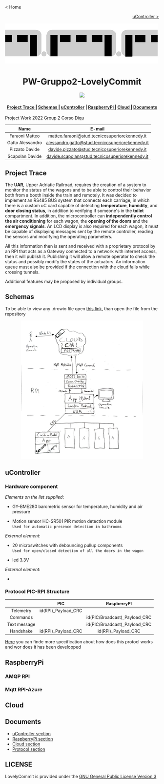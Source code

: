 < Home

[<p align="right">uController ></p>](./PIC/README.md)

![Train gif](./Images/train.gif)
**<h1 align="center">PW-Gruppo2-LovelyCommit</h1>**

<p align="center">
    <a href="./LICENSE"><img src="https://img.shields.io/badge/License-GPLv3-blue.svg"></a>
</p>

<div align="center">  
<h4>
    <a href="#project-trace"> Project Trace </a>
  | <a href="#schemas"> Schemas </a>
  | <a href="#ucontroller"> uController</a>
  | <a href="#raspberrypi"> RaspberryPi </a>
  | <a href="#cloud"> Cloud </a>
  | <a href="#documents"> Documents </a>
</h4>
</div>
Project Work 2022 Group 2 Corso Diqu

| Name | E-mail |
|:-:|:-:|
|Faraoni Matteo|matteo.faraoni@stud.tecnicosuperiorekennedy.it|
|Gatto Alessandro|alessandro.gatto@stud.tecnicosuperiorekennedy.it|
|Pizzato Davide|davide.pizzato@stud.tecnicosuperiorekennedy.it|
|Scapolan Davide|davide.scapolan@stud.tecnicosuperiorekennedy.it|

## **Project Trace**

The **UAR**, Upper Adriatic Railroad, requires the creation of a system to monitor the status of the wagons and to be able to control their behavior both from a booth inside the train and remotely.
It was decided to implement an RS485 BUS system that connects each carriage, in which there is a custom uC card capable of detecting **temperature**, **humidity**, and **door closing status**, in addition to verifying if someone's in the **toilet** compartment.
In addition, the microcontroller can **independently control the air conditioning** for each wagon, the **opening of the doors** and the **emergency signals**. An LCD display is also required for each wagon, it must be capable of displaying messages sent by the remote controller, reading the sensors and modifying the operating parameters.

All this information then is sent and received with a proprietary protocol by an RPI that acts as a Gateway connected to a network with internet access, then it will publish it. Publishing it will allow a remote operator to check the status and possibly modify the states of the actuators.
An information queue must also be provided if the connection with the cloud fails while crossing tunnels.

Additional features may be proposed by individual groups.

## **Schemas**

To be able to view any .drowio file open [this link](https://draw.io), than open the file from the repository

<!-- |![Flow schema of the system](./Images/FlowSchema.jpg)|
|-|-->
<div align="center">  
<img src="./Images/FlowSchema.jpg " 
     alt="Flow Schema"
     width="400" 
     height="auto" />
</div>

## **uController**

### **Hardware component**

*Elements on the list supplied*:

* GY-BME280 barometric sensor for temperature, humidity and air pressure

* Motion sensor HC-SR501 PIR motion detection module  
 `Used for automatic presence detection in bathrooms` 

*External element*:

* 20 microswitches with debouncing pullup components  
 `Used for open/closed detection of all the doors in the wagon`

* led 3.3V

*External element*:

* 

### **Protocol PIC-RPI Structure**

<table style='margin:0 auto'>
<thead>

<tr>
<th style="text-align:center"></th>
<th style="text-align:center">PIC</th>
<th style="text-align:center">RaspberryPI</th>
</tr>

</thead>
<tbody>

<tr>
<td style="text-align:center">Telemetry</td>
<td style="text-align:center">id(RPI)_Payload_CRC</td>
<td style="text-align:center"></td>
</tr>

<tr>
<td style="text-align:center">Commands</td>
<td style="text-align:center"></td>
<td style="text-align:center">id(PIC/Broadcast)_Payload_CRC</td>
</tr>

<tr>
<td style="text-align:center">Text message</td>
<td style="text-align:center"></td>
<td style="text-align:center">id(PIC/Broadcast)_Payload_CRC</td>
</tr>

<tr>
<td style="text-align:center">Handshake</td>
<td style="text-align:center">id(RPI)_Payload_CRC</td>
<td style="text-align:center">id(RPI)_Payload_CRC</td>
</tr>

</tbody>
</table>

[Here](./Protocol/README.md) you can finde more specification about how does this protocl works and wor does it has been developped

## **RaspberryPi**

### **AMQP RPI**

### **Mqtt RPI-Azure**

## **Cloud**

## **Documents**

* [uController section](./PIC/)
* [RaspberryPi section](./RPI/)
* [Cloud section](./Cloud/)
* [Protocol section](./Protocol/)

## **LICENSE**

LovelyCommit is provided under the [GNU General Public License Version 3](./LICENSE)
